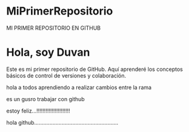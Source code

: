# MiPrimerRepositorio
MI PRIMER REPOSITORIO EN GITHUB 
# Hola, soy Duvan

Este es mi primer repositorio de GitHub. Aquí aprenderé los conceptos básicos de control de versiones y colaboración.


hola a todos aprendiendo a realizar cambios entre la rama


es un gusro trabajar con github


estoy feliz...!!!!!!!!!!!!!!!!!!!!!!


hola github.......................................................
